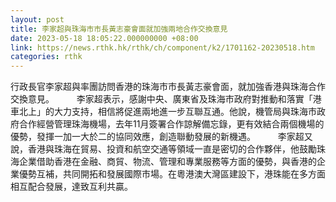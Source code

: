 ```yaml
---
layout: post
title: 李家超與珠海市市長黃志豪會面就加強兩地合作交換意見
date: 2023-05-18 18:05:22.000000000 +08:00
link: https://news.rthk.hk/rthk/ch/component/k2/1701162-20230518.htm
categories: rthk
---
```


行政長官李家超與率團訪問香港的珠海市市長黃志豪會面，就加強香港與珠海合作交換意見。
　　 
李家超表示，感謝中央、廣東省及珠海巿政府對推動和落實「港車北上」的大力支持，相信將促進兩地進一步互聯互通。他說，機管局與珠海市政府合作經營管理珠海機場，去年11月簽署合作諒解備忘錄，更有效結合兩個機場的優勢，發揮一加一大於二的協同效應，創造聯動發展的新機遇。
　　 
李家超又說，香港與珠海在貿易、投資和航空交通等領域一直是密切的合作夥伴，他鼓勵珠海企業借助香港在金融、商貿、物流、管理和專業服務等方面的優勢，與香港的企業優勢互補，共同開拓和發展國際市場。在粵港澳大灣區建設下，港珠能在多方面相互配合發展，達致互利共贏。
